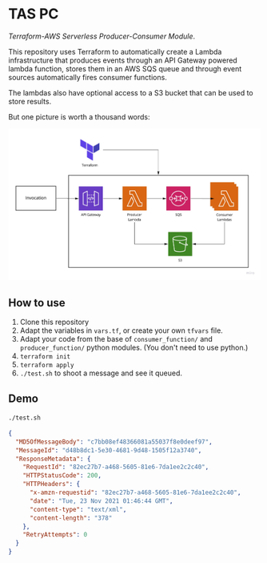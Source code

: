 # TAS PC

_Terraform-AWS Serverless Producer-Consumer Module_.

This repository uses Terraform to automatically create a Lambda infrastructure that produces events through an API Gateway powered lambda function, stores them in an AWS SQS queue and through event sources automatically fires consumer functions.

The lambdas also have optional access to a S3 bucket that can be used to store results.

But one picture is worth a thousand words:

![](architecture.jpg)

## How to use

1. Clone this repository
2. Adapt the variables in `vars.tf`,  or create your own `tfvars` file.
3. Adapt your code from the base of `consumer_function/` and `producer_function/` python modules. (You don't need to use python.)
3. `terraform init`
4. `terraform apply`
5. `./test.sh` to shoot a message and see it queued.

## Demo

```bash
./test.sh
```

```json
{
  "MD5OfMessageBody": "c7bb08ef48366081a55037f8e0deef97",
  "MessageId": "d48b8dc1-5e30-4681-9d48-1505f12a3740",
  "ResponseMetadata": {
    "RequestId": "82ec27b7-a468-5605-81e6-7da1ee2c2c40",
    "HTTPStatusCode": 200,
    "HTTPHeaders": {
      "x-amzn-requestid": "82ec27b7-a468-5605-81e6-7da1ee2c2c40",
      "date": "Tue, 23 Nov 2021 01:46:44 GMT",
      "content-type": "text/xml",
      "content-length": "378"
    },
    "RetryAttempts": 0
  }
}
```
